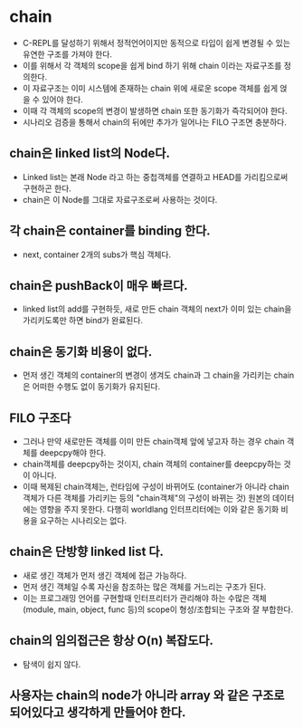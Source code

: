 # chain

* C-REPL를 달성하기 위해서 정적언어이지만 동적으로 타입이 쉽게 변경될 수 있는 유연한 구조를 가져야 한다.
* 이를 위해서 각 객체의 scope을 쉽게 bind 하기 위해 chain 이라는 자료구조를 정의한다.
* 이 자료구조는 이미 시스템에 존재하는 chain 위에 새로운 scope 객체를 쉽게 얹을 수 있어야 한다.
* 이때 각 객체의 scope의 변경이 발생하면 chain 또한 동기화가 즉각되어야 한다.
* 시나리오 검증을 통해서 chain의 뒤에만 추가가 일어나는 FILO 구조면 충분하다.

## chain은 linked list의 Node다.

* Linked list는 본래 Node 라고 하는 중첩객체를 연결하고 HEAD를 가리킴으로써 구현하곤 한다.
* chain은 이 Node를 그대로 자료구조로써 사용하는 것이다.

## 각 chain은 container를 binding 한다.
* next, container 2개의 subs가 핵심 객체다.

## chain은 pushBack이 매우 빠르다.

* linked list의 add를 구현하듯, 새로 만든 chain 객체의 next가 이미 있는 chain을 가리키도록만 하면 bind가 완료된다.

## chain은 동기화 비용이 없다.

* 먼저 생긴 객체의 container의 변경이 생겨도 chain과 그 chain을 가리키는 chain은 어떠한 수행도 없이 동기화가 유지된다.

## FILO 구조다
* 그러나 만약 새로만든 객체를 이미 만든 chain객체 앞에 넣고자 하는 경우 chain 객체를 deepcpy해야 한다.
* chain객체를 deepcpy하는 것이지, chain 객체의 container를 deepcpy하는 것이 아니다.
* 이때 복제된 chain객체는, 런타임에 구성이 바뀌어도 (container가 아니라 chain 객체가 다른 객체를 가리키는 등의 "chain객체"의 구성이 바뀌는 것) 원본의 데이터에는 영향을 주지 못한다. 다행히 worldlang 인터프리터에는 이와 같은 동기화 비용을 요구하는 시나리오는 없다.

## chain은 단방향 linked list 다.

* 새로 생긴 객체가 먼저 생긴 객체에 접근 가능하다.
* 먼저 생긴 객체일 수록 자신을 참조하는 많은 객체를 거느리는 구조가 된다.
* 이는 프로그래밍 언어를 구현할때 인터프리터가 관리해야 하는 수많은 객체(module, main, object, func 등)의 scope이 형성/조합되는 구조와 잘 부합한다.

## chain의 임의접근은 항상 O(n) 복잡도다.

* 탐색이 쉽지 않다.

## 사용자는 chain의 node가 아니라 array 와 같은 구조로 되어있다고 생각하게 만들어야 한다.

